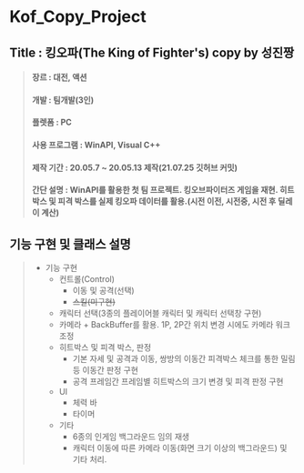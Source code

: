 # Kof_Copy_Project

## Title : 킹오파(The King of Fighter's) copy by 성진짱

> ####  장르 : 대전, 액션
> ####  개발 : 팀개발(3인)
> ####  플렛폼 : PC
> ####  사용 프로그램 : WinAPI, Visual C++
> ####  제작 기간 : 20.05.7 ~ 20.05.13 제작(21.07.25 깃허브 커밋)
> ####  간단 설명 : WinAPI를 활용한 첫 팀 프로젝트. 킹오브파이터즈 게임을 재현. 히트박스 및 피격 박스를 실제 킹오파 데이터를 활용.(시전 이전, 시전중, 시전 후 딜레이 계산)

## 기능 구현 및 클래스 설명

> + 기능 구현
>   + 컨트롤(Control)
>     + 이동 및 공격(선택)
>     + ~~스킬(미구현)~~
>   + 캐릭터 선택(3종의 플레이어블 캐릭터 및 캐릭터 선택창 구현)
>   + 카메라
      + BackBuffer를 활용. 1P, 2P간 위치 변경 시에도 카메라 워크 조정
>   + 히트박스 및 피격 박스, 판정
>     + 기본 자세 및 공격과 이동, 쌍방의 이동간 피격박스 체크를 통한 밀림 등 이동간 판정 구현
>     + 공격 프레임간 프레임별 히트박스의 크기 변경 및 피격 판정 구현
>   + UI
>     + 체력 바
>     + 타이머
>   + 기타
>     + 6종의 인게임 백그라운드 임의 재생
>     + 캐릭터 이동에 따른 카메라 이동(화면 크기 이상의 백그라운드) 및 기타 처리.
